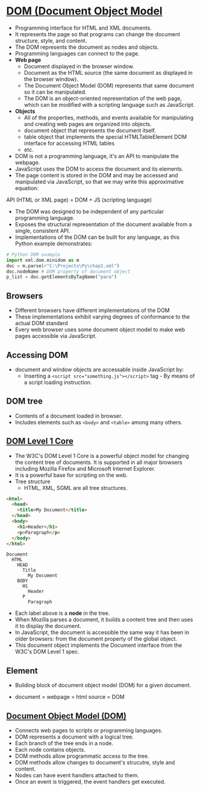 # [DOM (Document Object Model](https://developer.mozilla.org/en-US/docs/Web/API/Document_Object_Model/Introduction)

- Programming interface for HTML and XML documents.
- It represents the page so that programs can change the document structure, style, and content.
- The DOM represents the document as nodes and objects.
- Programming languages can connect to the page.
- **Web page**
  - Document displayed in the browser window.
  - Document as the HTML source (the same document as displayed in the browser window).
  - The Document Object Model (DOM) represents that same document so it can be manipulated.
  - The DOM is an object-oriented representation of the web page, which can be modified with a scripting language such as JavaScript.
- **Objects**
  - All of the properties, methods, and events available for manipulating and creating web pages are organized into objects.
  - document object that represents the document itself.
  - table object that implements the special HTMLTableElement DOM interface for accessing HTML tables
  - etc.
- DOM is not a programming language, it's an API to manipulate the webpage.
- JavaScript uses the DOM to access the document and its elements.
- The page content is stored in the DOM and may be accessed and manipulated via JavaScript, so that we may write this approximative equation:

API (HTML or XML page) = DOM + JS (scripting language)

- The DOM was designed to be independent of any particular programming language.
- Exposes the structural representation of the document available from a single, consistent API.
- Implementations of the DOM can be built for any language, as this Python example demonstrates:

```python
# Python DOM example
import xml.dom.minidom as m
doc = m.parse(r"C:\Projects\Py\chap1.xml")
doc.nodeName # DOM property of document object
p_list = doc.getElementsByTagName("para")
```

## Browsers

- Different browsers have different implementations of the DOM
- These implementations exhibit varying degrees of conformance to the actual DOM standard
- Every web browser uses some document object model to make web pages accessible via JavaScript.

## Accessing DOM

- document and window objects are accessable inside JavaScript by:
  - Inserting a `<script src="something.js"></script>` tag - By means of a script loading instruction.

## DOM tree

- Contents of a document loaded in browser.
- Includes elements such as `<body>` and `<table>` among many others.

## [DOM Level 1 Core](https://developer.mozilla.org/en-US/docs/Web/API/Document_object_model/Using_the_W3C_DOM_Level_1_Core)

- The W3C's DOM Level 1 Core is a powerful object model for changing the content tree of documents. It is supported in all major browsers including Mozilla Firefox and Microsoft Internet Explorer.
- It is a powerful base for scripting on the web.
- Tree structure
  - HTML, XML, SGML are all tree structures.

```html
<html>
  <head>
    <title>My Document</title>
  </head>
  <body>
    <h1>Header</h1>
    <p>Paragraph</p>
  </body>
</html>
```

```
Document
  HTML
    HEAD
      Title
        My Document
    BODY
      H1
        Header
      P
        Paragraph
```

- Each label above is a **node** in the tree.
- When Mozilla parses a document, it builds a content tree and then uses it to display the document.
- In JavaScript, the document is accessible the same way it has been in older browsers: from the document property of the global object.
- This document object implements the Document interface from the W3C's DOM Level 1 spec.

## Element

- Building block of document object model (DOM) for a given document.

* document = webpage = html source = DOM

## [Document Object Model (DOM)](https://developer.mozilla.org/en-US/docs/Web/API/Document_Object_Model)

- Connects web pages to scripts or programming languages.
- DOM represents a document with a logical tree.
- Each branch of the tree ends in a node.
- Each node contains objects.
- DOM methods allow programmatic access to the tree.
- DOM methods allow changes to document's strucutre, style and content.
- Nodes can have event handlers attached to them.
- Once an event is triggered, the event handlers get executed.
